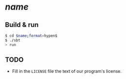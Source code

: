 # $name$ #

## Build & run ##

```sh
$ cd $name;format=hypen$
$ ./sbt
> run
```

## TODO ##
* Fill in the `LICENSE` file the text of our program's license.
